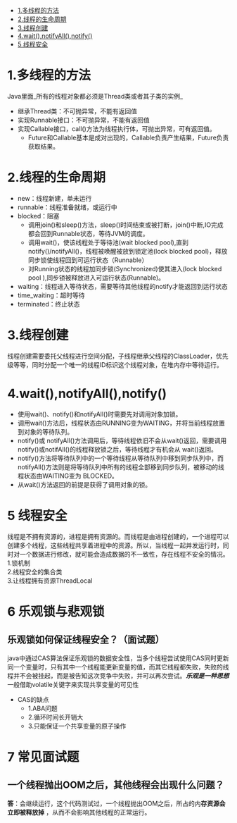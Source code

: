<!-- TOC depthFrom:1 depthTo:6 withLinks:1 updateOnSave:1 orderedList:0 -->

- [1.多线程的方法](#1多线程的方法)
- [2.线程的生命周期](#2线程的生命周期)
- [3.线程创建](#3线程创建)
- [4.wait(),notifyAll(),notify()](#4waitnotifyallnotify)
- [5 线程安全](#5-线程安全)

<!-- /TOC -->
# 1.多线程的方法
Java里面_所有的线程对象都必须是Thread类或者其子类的实例_
  - 继承Thread类：不可抛异常，不能有返回值
  - 实现Runnable接口：不可抛异常，不能有返回值
  - 实现Callable接口，call()方法为线程执行体，可抛出异常，可有返回值。
    - Future和Callable基本是成对出现的，Callable负责产生结果，Future负责获取结果。  

# 2.线程的生命周期
  - new：线程新建，单未运行
  - runnable：线程准备就绪，或运行中
  - blocked：阻塞
      - 调用join()和sleep()方法，sleep()时间结束或被打断，join()中断,IO完成都会回到Runnable状态，等待JVM的调度。
      - 调用wait()，使该线程处于等待池(wait blocked pool),直到notify()/notifyAll()，线程被唤醒被放到锁定池(lock blocked pool)，释放同步锁使线程回到可运行状态（Runnable）
      - 对Running状态的线程加同步锁(Synchronized)使其进入(lock blocked pool ),同步锁被释放进入可运行状态(Runnable)。
  - waiting：线程进入等待状态，需要等待其他线程的notify才能返回到运行状态
  - time_waiting：超时等待
  - terminated：终止状态

# 3.线程创建  
线程创建需要委托父线程进行空间分配，子线程继承父线程的ClassLoader，优先级等等，同时分配一个唯一的线程ID标识这个线程对象，在堆内存中等待运行。

# 4.wait(),notifyAll(),notify()
  - 使用wait()、notify()和notifyAll()时需要先对调用对象加锁。
  - 调用wait()方法后，线程状态由RUNNING变为WAITING，并将当前线程放置到对象的等待队列。
  - notify()或 notifyAll()方法调用后，等待线程依旧不会从wait()返回，需要调用notify()或notifAll()的线程释放锁之后，等待线程才有机会从 wait()返回。
  - notify()方法将等待队列中的一个等待线程从等待队列中移到同步队列中，而notifyAll()方法则是将等待队列中所有的线程全部移到同步队列，被移动的线程状态由WAITING变为 BLOCKED。
  - 从wait()方法返回的前提是获得了调用对象的锁。

# 5 线程安全
线程是不拥有资源的，进程是拥有资源的。而线程是由进程创建的，一个进程可以创建多个线程，这些线程共享着进程中的资源。所以，当线程一起并发运行时，同时对一个数据进行修改，就可能会造成数据的不一致性，存在线程不安全的情况。  
1.锁机制  
2.线程安全的集合类  
3.让线程拥有资源ThreadLocal

# 6 乐观锁与悲观锁
## 乐观锁如何保证线程安全？（面试题）
java中通过CAS算法保证乐观锁的数据安全性，当多个线程尝试使用CAS同时更新同一个变量时，只有其中一个线程能更新变量的值，而其它线程都失败，失败的线程并不会被挂起，而是被告知这次竞争中失败，并可以再次尝试。_**乐观是一种思想**_
一般借助volatile关键字来实现共享变量的可见性
- CAS的缺点
  - 1.ABA问题
  - 2.循环时间长开销大
  - 3.只能保证一个共享变量的原子操作
# 7 常见面试题
## 一个线程抛出OOM之后，其他线程会出现什么问题？
**答**：会继续运行，这个代码测试过，一个线程抛出OOM之后，所占的内**存资源会立即被释放掉** ，从而不会影响其他线程的正常运行。
